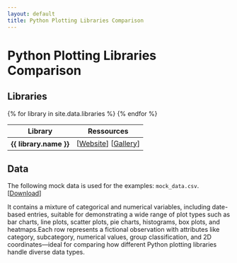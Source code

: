 ```yaml
---
layout: default
title: Python Plotting Libraries Comparison
---
```


<div class="container" style="margin-top: 1em">
  <h1>Python Plotting Libraries Comparison</h1>
  <h2>Libraries</h2>
  <table class="table table-hover">
    <thead>
      <tr class="table-light">
        <th scope="col">Library</th>
        <th scope="col">Ressources</th>
      </tr>
    </thead>
    <tbody>
      {% for library in site.data.libraries %}
      <tr>
        <th scope="row">{{ library.name }}</th>
        <td>
          [<a href="{{ library.website }}" target="_blank">Website</a>] [<a
            href="{{ library.gallery }}"
            target="_blank"
            >Gallery</a
          >]
        </td>
      </tr>
      {% endfor %}
    </tbody>
  </table>
  <h2>Data</h2>
  <p>
    The following mock data is used for the examples:
    <code>mock_data.csv</code>. [<a
      href="{{ site.baseurl }}/files/mock_data.csv"
      >Download</a
    >]
  </p>
  <p>
    It contains a mixture of categorical and numerical variables, including
    date-based entries, suitable for demonstrating a wide range of plot types
    such as bar charts, line plots, scatter plots, pie charts, histograms, box
    plots, and heatmaps.Each row represents a fictional observation with
    attributes like category, subcategory, numerical values, group
    classification, and 2D coordinates—ideal for comparing how different Python
    plotting libraries handle diverse data types.
  </p>
</div>
